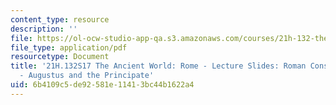 ```yaml
---
content_type: resource
description: ''
file: https://ol-ocw-studio-app-qa.s3.amazonaws.com/courses/21h-132-the-ancient-world-rome-spring-2017/6b4109c5de92581e11413bc44b1622a4_MIT21H_132S17_Augustus.pdf
file_type: application/pdf
resourcetype: Document
title: '21H.132S17 The Ancient World: Rome - Lecture Slides: Roman Constitution II
  - Augustus and the Principate'
uid: 6b4109c5-de92-581e-1141-3bc44b1622a4
---
```

